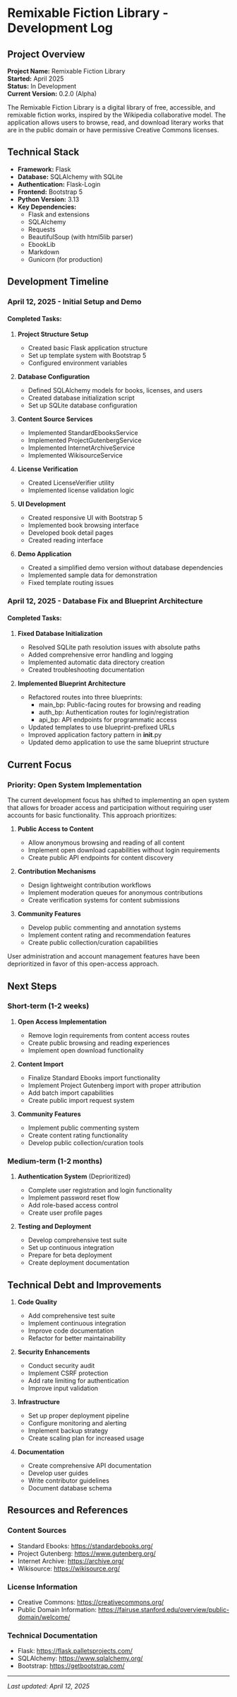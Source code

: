 # Remixable Fiction Library - Development Log

## Project Overview

**Project Name:** Remixable Fiction Library  
**Started:** April 2025  
**Status:** In Development  
**Current Version:** 0.2.0 (Alpha)

The Remixable Fiction Library is a digital library of free, accessible, and remixable fiction works, inspired by the Wikipedia collaborative model. The application allows users to browse, read, and download literary works that are in the public domain or have permissive Creative Commons licenses.

## Technical Stack

- **Framework:** Flask
- **Database:** SQLAlchemy with SQLite
- **Authentication:** Flask-Login
- **Frontend:** Bootstrap 5
- **Python Version:** 3.13
- **Key Dependencies:**
  - Flask and extensions
  - SQLAlchemy
  - Requests
  - BeautifulSoup (with html5lib parser)
  - EbookLib
  - Markdown
  - Gunicorn (for production)

## Development Timeline

### April 12, 2025 - Initial Setup and Demo

#### Completed Tasks:

1. **Project Structure Setup**
   - Created basic Flask application structure
   - Set up template system with Bootstrap 5
   - Configured environment variables

2. **Database Configuration**
   - Defined SQLAlchemy models for books, licenses, and users
   - Created database initialization script
   - Set up SQLite database configuration

3. **Content Source Services**
   - Implemented StandardEbooksService
   - Implemented ProjectGutenbergService
   - Implemented InternetArchiveService
   - Implemented WikisourceService

4. **License Verification**
   - Created LicenseVerifier utility
   - Implemented license validation logic

5. **UI Development**
   - Created responsive UI with Bootstrap 5
   - Implemented book browsing interface
   - Developed book detail pages
   - Created reading interface

6. **Demo Application**
   - Created a simplified demo version without database dependencies
   - Implemented sample data for demonstration
   - Fixed template routing issues

### April 12, 2025 - Database Fix and Blueprint Architecture

#### Completed Tasks:

1. **Fixed Database Initialization**
   - Resolved SQLite path resolution issues with absolute paths
   - Added comprehensive error handling and logging
   - Implemented automatic data directory creation
   - Created troubleshooting documentation

2. **Implemented Blueprint Architecture**
   - Refactored routes into three blueprints:
     - main_bp: Public-facing routes for browsing and reading
     - auth_bp: Authentication routes for login/registration
     - api_bp: API endpoints for programmatic access
   - Updated templates to use blueprint-prefixed URLs
   - Improved application factory pattern in __init__.py
   - Updated demo application to use the same blueprint structure

## Current Focus

### Priority: Open System Implementation

The current development focus has shifted to implementing an open system that allows for broader access and participation without requiring user accounts for basic functionality. This approach prioritizes:

1. **Public Access to Content**
   - Allow anonymous browsing and reading of all content
   - Implement open download capabilities without login requirements
   - Create public API endpoints for content discovery

2. **Contribution Mechanisms**
   - Design lightweight contribution workflows
   - Implement moderation queues for anonymous contributions
   - Create verification systems for content submissions

3. **Community Features**
   - Develop public commenting and annotation systems
   - Implement content rating and recommendation features
   - Create public collection/curation capabilities

User administration and account management features have been deprioritized in favor of this open-access approach.

## Next Steps

### Short-term (1-2 weeks)

1. **Open Access Implementation**
   - Remove login requirements from content access routes
   - Create public browsing and reading experiences
   - Implement open download functionality

2. **Content Import**
   - Finalize Standard Ebooks import functionality
   - Implement Project Gutenberg import with proper attribution
   - Add batch import capabilities
   - Create public import request system

3. **Community Features**
   - Implement public commenting system
   - Create content rating functionality
   - Develop public collection/curation tools

### Medium-term (1-2 months)

1. **Authentication System** (Deprioritized)
   - Complete user registration and login functionality
   - Implement password reset flow
   - Add role-based access control
   - Create user profile pages

2. **Testing and Deployment**
   - Develop comprehensive test suite
   - Set up continuous integration
   - Prepare for beta deployment
   - Create deployment documentation

## Technical Debt and Improvements

1. **Code Quality**
   - Add comprehensive test suite
   - Implement continuous integration
   - Improve code documentation
   - Refactor for better maintainability

2. **Security Enhancements**
   - Conduct security audit
   - Implement CSRF protection
   - Add rate limiting for authentication
   - Improve input validation

3. **Infrastructure**
   - Set up proper deployment pipeline
   - Configure monitoring and alerting
   - Implement backup strategy
   - Create scaling plan for increased usage

4. **Documentation**
   - Create comprehensive API documentation
   - Develop user guides
   - Write contributor guidelines
   - Document database schema

## Resources and References

### Content Sources
- Standard Ebooks: https://standardebooks.org/
- Project Gutenberg: https://www.gutenberg.org/
- Internet Archive: https://archive.org/
- Wikisource: https://wikisource.org/

### License Information
- Creative Commons: https://creativecommons.org/
- Public Domain Information: https://fairuse.stanford.edu/overview/public-domain/welcome/

### Technical Documentation
- Flask: https://flask.palletsprojects.com/
- SQLAlchemy: https://www.sqlalchemy.org/
- Bootstrap: https://getbootstrap.com/

---

*Last updated: April 12, 2025*
